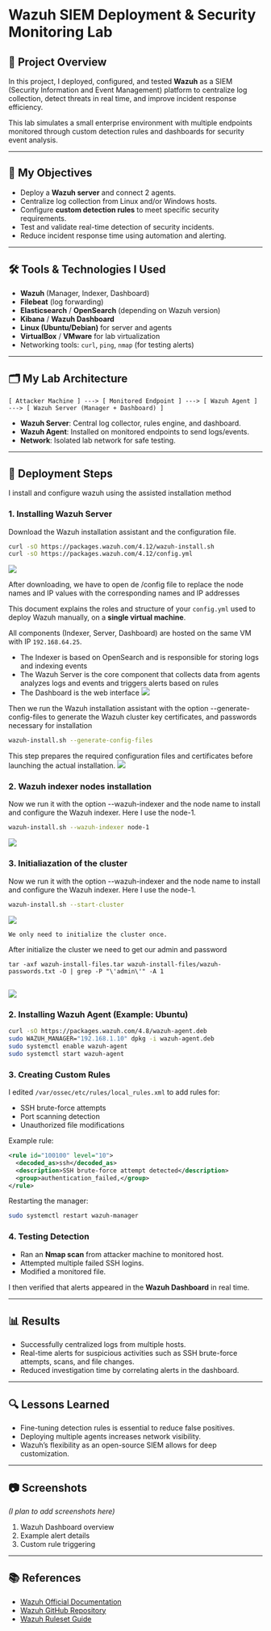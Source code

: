 # Wazuh SIEM Deployment & Security Monitoring Lab

## 📌 Project Overview
In this project, I deployed, configured, and tested **Wazuh** as a SIEM (Security Information and Event Management) platform to centralize log collection, detect threats in real time, and improve incident response efficiency.

This lab simulates a small enterprise environment with multiple endpoints monitored through custom detection rules and dashboards for security event analysis.

---

## 🎯 My Objectives
- Deploy a **Wazuh server** and connect 2 agents.
- Centralize log collection from Linux and/or Windows hosts.
- Configure **custom detection rules** to meet specific security requirements.
- Test and validate real-time detection of security incidents.
- Reduce incident response time using automation and alerting.

---

## 🛠 Tools & Technologies I Used
- **Wazuh** (Manager, Indexer, Dashboard)
- **Filebeat** (log forwarding)
- **Elasticsearch** / **OpenSearch** (depending on Wazuh version)
- **Kibana** / **Wazuh Dashboard**
- **Linux (Ubuntu/Debian)** for server and agents
- **VirtualBox** / **VMware** for lab virtualization
- Networking tools: `curl`, `ping`, `nmap` (for testing alerts)

---

## 🗂 My Lab Architecture
```
[ Attacker Machine ] ---> [ Monitored Endpoint ] ---> [ Wazuh Agent ] ---> [ Wazuh Server (Manager + Dashboard) ]
```
- **Wazuh Server**: Central log collector, rules engine, and dashboard.
- **Wazuh Agent**: Installed on monitored endpoints to send logs/events.
- **Network**: Isolated lab network for safe testing.

---

## 🚀 Deployment Steps
I install and configure wazuh using the assisted installation method
### 1. Installing Wazuh Server
Download the Wazuh installation assistant and the configuration file.

```bash
curl -sO https://packages.wazuh.com/4.12/wazuh-install.sh
curl -sO https://packages.wazuh.com/4.12/config.yml
```

![](/Image/image1.png)

After downloading, we have to open de /config file to replace the node names and IP values with the corresponding names and IP addresses

This document explains the roles and structure of your `config.yml` used to deploy Wazuh manually, on a **single virtual machine**.

All components (Indexer, Server, Dashboard) are hosted on the same VM with IP `192.168.64.25`.
* The Indexer is based on OpenSearch and is responsible for storing logs and indexing events
* The Wazuh Server is the core component that collects data from agents analyzes logs and events and triggers alerts based on rules
* The Dashboard is the web interface
![](/Image/image2.png)

Then we run the Wazuh installation assistant with the option --generate-config-files to generate the Wazuh cluster key certificates, and passwords necessary for installation
```bash 
wazuh-install.sh --generate-config-files
```
This step prepares the required configuration files and certificates before launching the actual installation.
![](/Image/image3.png)

### 2. Wazuh indexer nodes installation
Now we run it with the option --wazuh-indexer and the node name to install and configure the Wazuh indexer. Here I use the node-1.
```bash 
wazuh-install.sh --wazuh-indexer node-1
```
![](/Image/image4.png)

### 3. Initialiazation of the cluster
Now we run it with the option --wazuh-indexer and the node name to install and configure the Wazuh indexer. Here I use the node-1.
```bash 
wazuh-install.sh --start-cluster
```
![](/Image/image5.png)
~~~ 
We only need to initialize the cluster once.
~~~

After initialize the cluster we need to get our admin and password 
```
tar -axf wazuh-install-files.tar wazuh-install-files/wazuh-passwords.txt -O | grep -P "\'admin\'" -A 1
```
![](/Image/image6.png)
---
### 2. Installing Wazuh Agent (Example: Ubuntu)
```bash
curl -sO https://packages.wazuh.com/4.8/wazuh-agent.deb
sudo WAZUH_MANAGER="192.168.1.10" dpkg -i wazuh-agent.deb
sudo systemctl enable wazuh-agent
sudo systemctl start wazuh-agent
```

### 3. Creating Custom Rules
I edited `/var/ossec/etc/rules/local_rules.xml` to add rules for:
- SSH brute-force attempts
- Port scanning detection
- Unauthorized file modifications

Example rule:
```xml
<rule id="100100" level="10">
  <decoded_as>ssh</decoded_as>
  <description>SSH brute-force attempt detected</description>
  <group>authentication_failed,</group>
</rule>
```

Restarting the manager:
```bash
sudo systemctl restart wazuh-manager
```

### 4. Testing Detection
- Ran an **Nmap scan** from attacker machine to monitored host.
- Attempted multiple failed SSH logins.
- Modified a monitored file.

I then verified that alerts appeared in the **Wazuh Dashboard** in real time.

---

## 📊 Results
- Successfully centralized logs from multiple hosts.
- Real-time alerts for suspicious activities such as SSH brute-force attempts, scans, and file changes.
- Reduced investigation time by correlating alerts in the dashboard.

---

## 🔍 Lessons Learned
- Fine-tuning detection rules is essential to reduce false positives.
- Deploying multiple agents increases network visibility.
- Wazuh’s flexibility as an open-source SIEM allows for deep customization.

---

## 📷 Screenshots
*(I plan to add screenshots here)*
1. Wazuh Dashboard overview
2. Example alert details
3. Custom rule triggering

---

## 📚 References
- [Wazuh Official Documentation](https://documentation.wazuh.com/)
- [Wazuh GitHub Repository](https://github.com/wazuh/wazuh)
- [Wazuh Ruleset Guide](https://documentation.wazuh.com/current/user-manual/ruleset/index.html)
